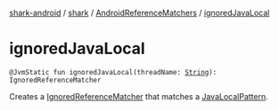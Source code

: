 [shark-android](../../index.md) / [shark](../index.md) / [AndroidReferenceMatchers](index.md) / [ignoredJavaLocal](./ignored-java-local.md)

# ignoredJavaLocal

`@JvmStatic fun ignoredJavaLocal(threadName: `[`String`](https://kotlinlang.org/api/latest/jvm/stdlib/kotlin/-string/index.html)`): IgnoredReferenceMatcher`

Creates a [IgnoredReferenceMatcher](#) that matches a [JavaLocalPattern](#).

